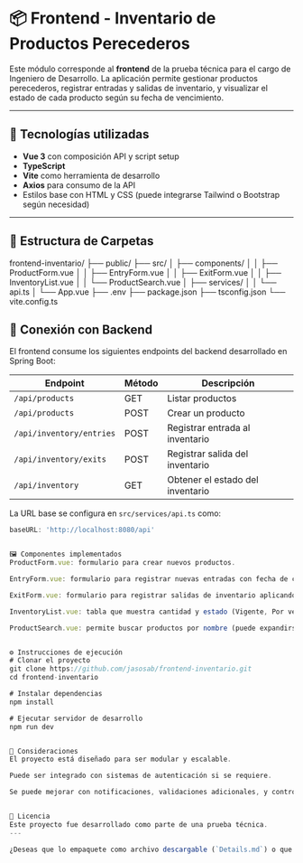 # 📦 Frontend - Inventario de Productos Perecederos

Este módulo corresponde al **frontend** de la prueba técnica para el cargo de Ingeniero de Desarrollo. La aplicación permite gestionar productos perecederos, registrar entradas y salidas de inventario, y visualizar el estado de cada producto según su fecha de vencimiento.

---

## 🧰 Tecnologías utilizadas

- **Vue 3** con composición API y script setup
- **TypeScript**
- **Vite** como herramienta de desarrollo
- **Axios** para consumo de la API
- Estilos base con HTML y CSS (puede integrarse Tailwind o Bootstrap según necesidad)

---

## 🧭 Estructura de Carpetas

frontend-inventario/
├── public/
├── src/
│ ├── components/
│ │ ├── ProductForm.vue
│ │ ├── EntryForm.vue
│ │ ├── ExitForm.vue
│ │ ├── InventoryList.vue
│ │ └── ProductSearch.vue
│ ├── services/
│ │ └── api.ts
│ └── App.vue
├── .env
├── package.json
├── tsconfig.json
└── vite.config.ts


## 🔌 Conexión con Backend

El frontend consume los siguientes endpoints del backend desarrollado en Spring Boot:

| Endpoint                  | Método | Descripción                           |
|--------------------------|--------|---------------------------------------|
| `/api/products`          | GET    | Listar productos                      |
| `/api/products`          | POST   | Crear un producto                     |
| `/api/inventory/entries` | POST   | Registrar entrada al inventario       |
| `/api/inventory/exits`   | POST   | Registrar salida del inventario       |
| `/api/inventory`         | GET    | Obtener el estado del inventario      |

La URL base se configura en `src/services/api.ts` como:

```ts
baseURL: 'http://localhost:8080/api'


🖼️ Componentes implementados
ProductForm.vue: formulario para crear nuevos productos.

EntryForm.vue: formulario para registrar nuevas entradas con fecha de caducidad.

ExitForm.vue: formulario para registrar salidas de inventario aplicando lógica FIFO.

InventoryList.vue: tabla que muestra cantidad y estado (Vigente, Por vencer, Vencido) de cada producto.

ProductSearch.vue: permite buscar productos por nombre (puede expandirse con filtros).


⚙️ Instrucciones de ejecución
# Clonar el proyecto
git clone https://github.com/jasosab/frontend-inventario.git
cd frontend-inventario

# Instalar dependencias
npm install

# Ejecutar servidor de desarrollo
npm run dev


📌 Consideraciones
El proyecto está diseñado para ser modular y escalable.

Puede ser integrado con sistemas de autenticación si se requiere.

Se puede mejorar con notificaciones, validaciones adicionales, y control de errores por componente.


📄 Licencia
Este proyecto fue desarrollado como parte de una prueba técnica.
---

¿Deseas que lo empaquete como archivo descargable (`Details.md`) o que lo suba automáticamente al repositorio cuando lo tengas listo en GitHub?


